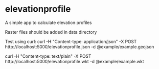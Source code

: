 elevationprofile
================

A simple app to calculate elevation profiles

Raster files should be added in data directory

Test using curl:
curl -H "Content-type: application/json" -X POST http://localhost:5000/elevationprofile.json -d @example/example.geojson

curl -H "Content-type: text/plain" -X POST http://localhost:5000/elevationprofile.wkt -d @example/example.wkt


